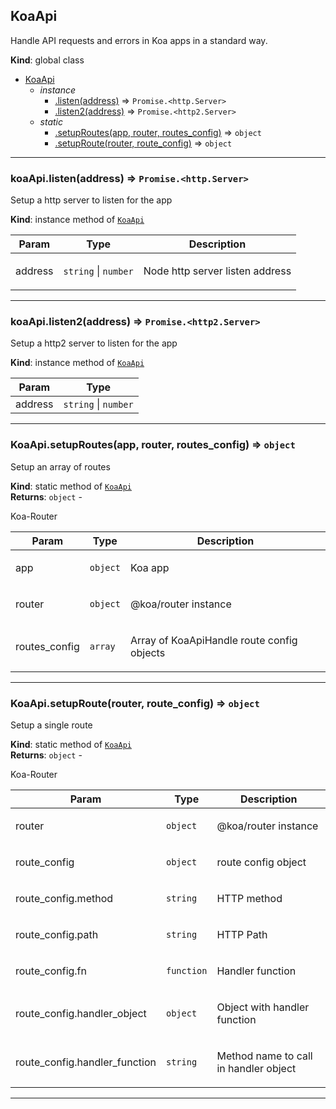 <a name="KoaApi"></a>

## KoaApi
<p>Handle API requests and errors in Koa apps in a standard way.</p>

**Kind**: global class  

* [KoaApi](#KoaApi)
    * _instance_
        * [.listen(address)](#KoaApi+listen) ⇒ <code>Promise.&lt;http.Server&gt;</code>
        * [.listen2(address)](#KoaApi+listen2) ⇒ <code>Promise.&lt;http2.Server&gt;</code>
    * _static_
        * [.setupRoutes(app, router, routes_config)](#KoaApi.setupRoutes) ⇒ <code>object</code>
        * [.setupRoute(router, route_config)](#KoaApi.setupRoute) ⇒ <code>object</code>


* * *

<a name="KoaApi+listen"></a>

### koaApi.listen(address) ⇒ <code>Promise.&lt;http.Server&gt;</code>
<p>Setup a http server to listen for the app</p>

**Kind**: instance method of [<code>KoaApi</code>](#KoaApi)  

| Param | Type | Description |
| --- | --- | --- |
| address | <code>string</code> \| <code>number</code> | <p>Node http server listen address</p> |


* * *

<a name="KoaApi+listen2"></a>

### koaApi.listen2(address) ⇒ <code>Promise.&lt;http2.Server&gt;</code>
<p>Setup a http2 server to listen for the app</p>

**Kind**: instance method of [<code>KoaApi</code>](#KoaApi)  

| Param | Type |
| --- | --- |
| address | <code>string</code> \| <code>number</code> | 


* * *

<a name="KoaApi.setupRoutes"></a>

### KoaApi.setupRoutes(app, router, routes_config) ⇒ <code>object</code>
<p>Setup an array of routes</p>

**Kind**: static method of [<code>KoaApi</code>](#KoaApi)  
**Returns**: <code>object</code> - <p>Koa-Router</p>  

| Param | Type | Description |
| --- | --- | --- |
| app | <code>object</code> | <p>Koa app</p> |
| router | <code>object</code> | <p>@koa/router instance</p> |
| routes_config | <code>array</code> | <p>Array of KoaApiHandle route config objects</p> |


* * *

<a name="KoaApi.setupRoute"></a>

### KoaApi.setupRoute(router, route_config) ⇒ <code>object</code>
<p>Setup a single route</p>

**Kind**: static method of [<code>KoaApi</code>](#KoaApi)  
**Returns**: <code>object</code> - <p>Koa-Router</p>  

| Param | Type | Description |
| --- | --- | --- |
| router | <code>object</code> | <p>@koa/router instance</p> |
| route_config | <code>object</code> | <p>route config object</p> |
| route_config.method | <code>string</code> | <p>HTTP method</p> |
| route_config.path | <code>string</code> | <p>HTTP Path</p> |
| route_config.fn | <code>function</code> | <p>Handler function</p> |
| route_config.handler_object | <code>object</code> | <p>Object with handler function</p> |
| route_config.handler_function | <code>string</code> | <p>Method name to call in handler object</p> |


* * *

